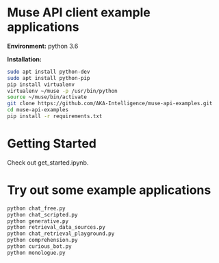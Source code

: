 # Muse API client example applications

**Environment:** python 3.6

**Installation:**

```bash
sudo apt install python-dev
sudo apt install python-pip
pip install virtualenv
virtualenv ~/muse -p /usr/bin/python
source ~/muse/bin/activate
git clone https://github.com/AKA-Intelligence/muse-api-examples.git
cd muse-api-examples
pip install -r requirements.txt
```

# Getting Started

Check out get_started.ipynb.

# Try out some example applications

```bash
python chat_free.py
python chat_scripted.py
python generative.py
python retrieval_data_sources.py
python chat_retrieval_playground.py
python comprehension.py
python curious_bot.py
python monologue.py
```
